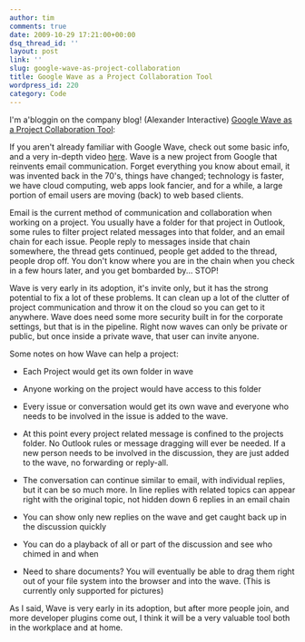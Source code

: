 ```yaml
---
author: tim
comments: true
date: 2009-10-29 17:21:00+00:00
dsq_thread_id: ''
layout: post
link: ''
slug: google-wave-as-project-collaboration
title: Google Wave as a Project Collaboration Tool
wordpress_id: 220
category: Code
---
```


I'm a'bloggin on the company blog! (Alexander Interactive) [Google Wave as a
Project Collaboration Tool](https://www.alexanderinteractive.com/blog/2009/10/google-wave-as-a-project-collaboration-tool.html): 

If you aren't already familiar with Google Wave, check out some basic info,
and a very in-depth video [here](http://wave.google.com/help/wave/about.html).
Wave is a new project from Google that reinvents email communication. Forget
everything you know about email, it was invented back in the 70's, things have
changed; technology is faster, we have cloud computing, web apps look fancier,
and for a while, a large portion of email users are moving (back) to web based
clients.

Email is the current method of communication and collaboration when working on
a project. You usually have a folder for that project in Outlook, some rules
to filter project related messages into that folder, and an email chain for
each issue. People reply to messages inside that chain somewhere, the thread
gets continued, people get added to the thread, people drop off. You don't
know where you are in the chain when you check in a few hours later, and you
get bombarded by... STOP!

Wave is very early in its adoption, it's invite only, but it has the strong
potential to fix a lot of these problems. It can clean up a lot of the clutter
of project communication and throw it on the cloud so you can get to it
anywhere. Wave does need some more security built in for the corporate
settings, but that is in the pipeline. Right now waves can only be private or
public, but once inside a private wave, that user can invite anyone.

Some notes on how Wave can help a project:

  

  * Each Project would get its own folder in wave
  

  * Anyone working on the project would have access to this folder
  

  * Every issue or conversation would get its own wave and everyone who needs to be involved in the issue is added to the wave. 
  

  * At this point every project related message is confined to the projects folder. No Outlook rules or message dragging will ever be needed. If a new person needs to be involved in the discussion, they are just added to the wave, no forwarding or reply-all.
  

  * The conversation can continue similar to email, with individual replies, but it can be so much more. In line replies with related topics can appear right with the original topic, not hidden down 6 replies in an email chain
  

  * You can show only new replies on the wave and get caught back up in the discussion quickly
  

  * You can do a playback of all or part of the discussion and see who chimed in and when
  

  * Need to share documents? You will eventually be able to drag them right out of your file system into the browser and into the wave. (This is currently only supported for pictures) 
  

As I said, Wave is very early in its adoption, but after more people join, and
more developer plugins come out, I think it will be a very valuable tool both
in the workplace and at home.
